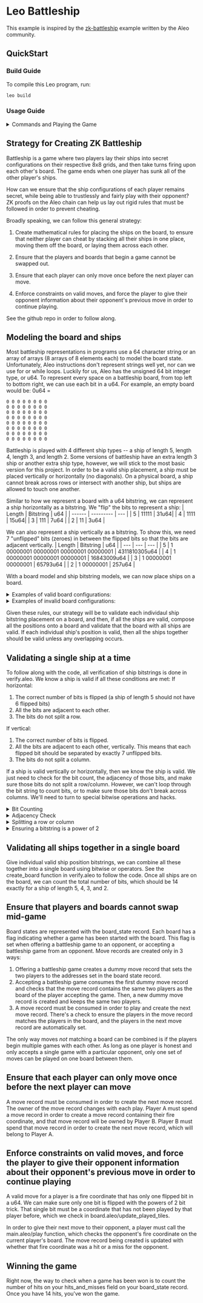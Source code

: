 # Leo Battleship

This example is inspired by the [zk-battleship](https://github.com/demox-labs/zk-battleship) example written by the Aleo community.

## QuickStart

### Build Guide

To compile this Leo program, run:
```bash
leo build
```

### Usage Guide
<details><summary>Commands and Playing the Game</summary>

In order to play battleship, there must be two players with two boards. Navigate to the zk-battleship aleo project. Then create two new aleo accounts:
```bash
aleo account new
>>>  Private Key  APrivateKey1zkpGKaJY47BXb6knSqmT3JZnBUEGBDFAWz2nMVSsjwYpJmm
>>>     View Key  AViewKey1fSyEPXxfPFVgjL6qcM9izWRGrhSHKXyN3c64BNsAjnA6
>>>      Address  aleo15g9c69urtdhvfml0vjl8px07txmxsy454urhgzk57szmcuttpqgq5cvcdy

aleo account new
>>>  Private Key  APrivateKey1zkp86FNGdKxjgAdgQZ967bqBanjuHkAaoRe19RK24ZCGsHH
>>>     View Key  AViewKey1hh6dvSEgeMdfseP4hfdbNYjX4grETwCuTbKnCftkpMwE
>>>      Address  aleo1wyvu96dvv0auq9e4qme54kjuhzglyfcf576h0g3nrrmrmr0505pqd6wnry
```

Save the keys and addresses. Set the `program.json` private_key and address to one of the newly created aleo accounts. We'll refer to this address as Player 1, and the remaining address as Player 2.

```json
{
    "program": "battleship.aleo",
    "version": "0.0.0",
    "description": "Play ZK Battleship",
    "development": {
        "private_key": "APrivateKey1zkpGKaJY47BXb6knSqmT3JZnBUEGBDFAWz2nMVSsjwYpJmm",
        "view_key": "AViewKey1fSyEPXxfPFVgjL6qcM9izWRGrhSHKXyN3c64BNsAjnA6",
        "address": "aleo15g9c69urtdhvfml0vjl8px07txmxsy454urhgzk57szmcuttpqgq5cvcdy"
    },
    "license": "MIT"
}
```

Now, we need to make a board as Player 1. See the [modeling the boards and ships](https://github.com/demox-labs/zk-battleship/#modeling-the-board-and-ships) section for information on valid ship bitstrings and placements on the board. For this example, we will be using sample valid inputs. Initialize a new board as Player 1 with valid ship inputs and Player 2's address: `aleo run initialize_board ship_5_bitstring ship_4_bitstring ship_3_bitstring ship_2_bitstring player_2_address`
```bash
leo run initialize_board 34084860461056u64 551911718912u64 7u64 1157425104234217472u64 aleo1wyvu96dvv0auq9e4qme54kjuhzglyfcf576h0g3nrrmrmr0505pqd6wnry

>>> ➡️  Output

 • {
  owner: aleo15g9c69urtdhvfml0vjl8px07txmxsy454urhgzk57szmcuttpqgq5cvcdy.private,
  gates: 0u64.private,
  hits_and_misses: 0u64.private,
  played_tiles: 0u64.private,
  ships: 1157459741006397447u64.private,
  player_1: aleo15g9c69urtdhvfml0vjl8px07txmxsy454urhgzk57szmcuttpqgq5cvcdy.private,
  player_2: aleo1wyvu96dvv0auq9e4qme54kjuhzglyfcf576h0g3nrrmrmr0505pqd6wnry.private,
  game_started: false.private,
  _nonce: 3887646704618532506963887075433683846689834495661101507703164090915348189037group.public
}

✅ Executed 'battleship.aleo/initialize_board'
```

The output is a board_state record owned by Player 1. Notice that the `game_started` flag is false, as well as the composite ship configuration `ships`. 1157459741006397447u64 to a binary bitstring becomes `0001000000010000000111111000000010000000100000001000000000000111`, or laid out in columns and rows:
```
0 0 0 1 0 0 0 0
0 0 0 1 0 0 0 0
0 0 0 1 1 1 1 1
1 0 0 0 0 0 0 0
1 0 0 0 0 0 0 0
1 0 0 0 0 0 0 0
1 0 0 0 0 0 0 0
0 0 0 0 0 1 1 1
```

Now, we can offer a battleship game to player 2. Run `aleo run offer_battleship 'board_state.record'` with the record you just created:
```bash
leo run offer_battleship '{
  owner: aleo15g9c69urtdhvfml0vjl8px07txmxsy454urhgzk57szmcuttpqgq5cvcdy.private,
  gates: 0u64.private,
  hits_and_misses: 0u64.private,
  played_tiles: 0u64.private,
  ships: 1157459741006397447u64.private,
  player_1: aleo15g9c69urtdhvfml0vjl8px07txmxsy454urhgzk57szmcuttpqgq5cvcdy.private,
  player_2: aleo1wyvu96dvv0auq9e4qme54kjuhzglyfcf576h0g3nrrmrmr0505pqd6wnry.private,
  game_started: false.private,
  _nonce: 3887646704618532506963887075433683846689834495661101507703164090915348189037group.public
}'

>>> ➡️  Outputs

 • {
  owner: aleo15g9c69urtdhvfml0vjl8px07txmxsy454urhgzk57szmcuttpqgq5cvcdy.private,
  gates: 0u64.private,
  hits_and_misses: 0u64.private,
  played_tiles: 0u64.private,
  ships: 1157459741006397447u64.private,
  player_1: aleo15g9c69urtdhvfml0vjl8px07txmxsy454urhgzk57szmcuttpqgq5cvcdy.private,
  player_2: aleo1wyvu96dvv0auq9e4qme54kjuhzglyfcf576h0g3nrrmrmr0505pqd6wnry.private,
  game_started: true.private,
  _nonce: 6563064852163330630334088854834332804417910882908622526775624018226782316843group.public
}
 • {
  owner: aleo1wyvu96dvv0auq9e4qme54kjuhzglyfcf576h0g3nrrmrmr0505pqd6wnry.private,
  gates: 0u64.private,
  incoming_fire_coordinate: 0u64.private,
  player_1: aleo15g9c69urtdhvfml0vjl8px07txmxsy454urhgzk57szmcuttpqgq5cvcdy.private,
  player_2: aleo1wyvu96dvv0auq9e4qme54kjuhzglyfcf576h0g3nrrmrmr0505pqd6wnry.private,
  prev_hit_or_miss: 0u64.private,
  _nonce: 4374626042494973146987320062571809401151262172766172816829659487584978644457group.public
}

✅ Executed 'battleship.aleo/offer_battleship'
```

The first output record is the udpated board_state.record. Notice the `game_started` flag is now true. This board cannot be used to offer any other battleship games or accept any battleship game offers. Player 1 would need to initialize a new board and use that instead. The second output record is a dummy move.record -- there are no fire coordinates included to play on Player 2's board, and no information about any previous Player 2 moves (Player 2 has not made any moves yet). This move.record is owned by Player 2, who must use that in combination with their own board_state.record to accept the game. Let's do that now.

We must run the program as Player 2 now, so switch the `program.json` file to use Player 2's keys:
```json
{
    "program": "battleship.aleo",
    "version": "0.0.0",
    "description": "Play ZK Battleship",
    "development": {
        "private_key": "APrivateKey1zkp86FNGdKxjgAdgQZ967bqBanjuHkAaoRe19RK24ZCGsHH",
        "view_key": "AViewKey1hh6dvSEgeMdfseP4hfdbNYjX4grETwCuTbKnCftkpMwE",
        "address": "aleo1wyvu96dvv0auq9e4qme54kjuhzglyfcf576h0g3nrrmrmr0505pqd6wnry"
    },
    "license": "MIT"
}
```

We'll create a new and different board for Player 2, and make sure to include Player 1's address as the opponent:
```bash
leo run initialize_board 31u64 2207646875648u64 224u64 9042383626829824u64 aleo15g9c69urtdhvfml0vjl8px07txmxsy454urhgzk57szmcuttpqgq5cvcdy

>>> ➡️  Output

 • {
  owner: aleo1wyvu96dvv0auq9e4qme54kjuhzglyfcf576h0g3nrrmrmr0505pqd6wnry.private,
  gates: 0u64.private,
  hits_and_misses: 0u64.private,
  played_tiles: 0u64.private,
  ships: 9044591273705727u64.private,
  player_1: aleo1wyvu96dvv0auq9e4qme54kjuhzglyfcf576h0g3nrrmrmr0505pqd6wnry.private,
  player_2: aleo15g9c69urtdhvfml0vjl8px07txmxsy454urhgzk57szmcuttpqgq5cvcdy.private,
  game_started: false.private,
  _nonce: 1549419609469324182591325047490602235361156298832591378925133482196483208807group.public
}

✅ Executed 'battleship.aleo/initialize_board'
```

Note, the output ships here is 9044591273705727u64, which in a bitstring is:
```
0 0 1 0 0 0 0 0
0 0 1 0 0 0 1 0
0 0 0 0 0 0 1 0
0 0 0 0 0 0 1 0
0 0 0 0 0 0 1 0
0 0 0 0 0 0 0 0
1 1 1 1 1 1 1 1
```

Now, we can accept Player 1's offer. Run `aleo run start_battleship 'board_state.record' 'move.record'`:
```bash
leo run start_battleship '{
  owner: aleo1wyvu96dvv0auq9e4qme54kjuhzglyfcf576h0g3nrrmrmr0505pqd6wnry.private,
  gates: 0u64.private,
  hits_and_misses: 0u64.private,
  played_tiles: 0u64.private,
  ships: 9044591273705727u64.private,
  player_1: aleo1wyvu96dvv0auq9e4qme54kjuhzglyfcf576h0g3nrrmrmr0505pqd6wnry.private,
  player_2: aleo15g9c69urtdhvfml0vjl8px07txmxsy454urhgzk57szmcuttpqgq5cvcdy.private,
  game_started: false.private,
  _nonce: 1549419609469324182591325047490602235361156298832591378925133482196483208807group.public
}' '{
  owner: aleo1wyvu96dvv0auq9e4qme54kjuhzglyfcf576h0g3nrrmrmr0505pqd6wnry.private,
  gates: 0u64.private,
  incoming_fire_coordinate: 0u64.private,
  player_1: aleo15g9c69urtdhvfml0vjl8px07txmxsy454urhgzk57szmcuttpqgq5cvcdy.private,
  player_2: aleo1wyvu96dvv0auq9e4qme54kjuhzglyfcf576h0g3nrrmrmr0505pqd6wnry.private,
  prev_hit_or_miss: 0u64.private,
  _nonce: 4374626042494973146987320062571809401151262172766172816829659487584978644457group.public
}'

>>> ➡️  Outputs

 • {
  owner: aleo1wyvu96dvv0auq9e4qme54kjuhzglyfcf576h0g3nrrmrmr0505pqd6wnry.private,
  gates: 0u64.private,
  hits_and_misses: 0u64.private,
  played_tiles: 0u64.private,
  ships: 9044591273705727u64.private,
  player_1: aleo1wyvu96dvv0auq9e4qme54kjuhzglyfcf576h0g3nrrmrmr0505pqd6wnry.private,
  player_2: aleo15g9c69urtdhvfml0vjl8px07txmxsy454urhgzk57szmcuttpqgq5cvcdy.private,
  game_started: true.private,
  _nonce: 6222383571142756260765569201308836492199048237638652378826141459336360362251group.public
}
 • {
  owner: aleo15g9c69urtdhvfml0vjl8px07txmxsy454urhgzk57szmcuttpqgq5cvcdy.private,
  gates: 0u64.private,
  incoming_fire_coordinate: 0u64.private,
  player_1: aleo1wyvu96dvv0auq9e4qme54kjuhzglyfcf576h0g3nrrmrmr0505pqd6wnry.private,
  player_2: aleo15g9c69urtdhvfml0vjl8px07txmxsy454urhgzk57szmcuttpqgq5cvcdy.private,
  prev_hit_or_miss: 0u64.private,
  _nonce: 3742551407126138397717446975757978589064777004441277005584760115236217735495group.public
}

✅ Executed 'battleship.aleo/start_battleship'
```

Notice the outputs here are similar to `offer_battleship`. A dummy move.record is owned by Player 1, and Player 2 gets a board_state.record with the `game_started` flag updated. However, now that Player 1 has a move.record and a started board, they can begin to play. Switch `program.json`'s keys back to Player 1's. Player 1 now makes the first real move: `aleo run play 'board_state.record' 'move.record' fire_coordinate`
```bash
leo run play '{
  owner: aleo15g9c69urtdhvfml0vjl8px07txmxsy454urhgzk57szmcuttpqgq5cvcdy.private,
  gates: 0u64.private,
  hits_and_misses: 0u64.private,
  played_tiles: 0u64.private,
  ships: 1157459741006397447u64.private,
  player_1: aleo15g9c69urtdhvfml0vjl8px07txmxsy454urhgzk57szmcuttpqgq5cvcdy.private,
  player_2: aleo1wyvu96dvv0auq9e4qme54kjuhzglyfcf576h0g3nrrmrmr0505pqd6wnry.private,
  game_started: true.private,
  _nonce: 6563064852163330630334088854834332804417910882908622526775624018226782316843group.public
}' '{
  owner: aleo15g9c69urtdhvfml0vjl8px07txmxsy454urhgzk57szmcuttpqgq5cvcdy.private,
  gates: 0u64.private,
  incoming_fire_coordinate: 0u64.private,
  player_1: aleo1wyvu96dvv0auq9e4qme54kjuhzglyfcf576h0g3nrrmrmr0505pqd6wnry.private,
  player_2: aleo15g9c69urtdhvfml0vjl8px07txmxsy454urhgzk57szmcuttpqgq5cvcdy.private,
  prev_hit_or_miss: 0u64.private,
  _nonce: 3742551407126138397717446975757978589064777004441277005584760115236217735495group.public
}' 1u64

>>> ➡️  Outputs

 • {
  owner: aleo15g9c69urtdhvfml0vjl8px07txmxsy454urhgzk57szmcuttpqgq5cvcdy.private,
  gates: 0u64.private,
  hits_and_misses: 0u64.private,
  played_tiles: 1u64.private,
  ships: 1157459741006397447u64.private,
  player_1: aleo15g9c69urtdhvfml0vjl8px07txmxsy454urhgzk57szmcuttpqgq5cvcdy.private,
  player_2: aleo1wyvu96dvv0auq9e4qme54kjuhzglyfcf576h0g3nrrmrmr0505pqd6wnry.private,
  game_started: true.private,
  _nonce: 1474170213684980843727833284550698461565286563122422722760769547002894080093group.public
}
 • {
  owner: aleo1wyvu96dvv0auq9e4qme54kjuhzglyfcf576h0g3nrrmrmr0505pqd6wnry.private,
  gates: 0u64.private,
  incoming_fire_coordinate: 1u64.private,
  player_1: aleo15g9c69urtdhvfml0vjl8px07txmxsy454urhgzk57szmcuttpqgq5cvcdy.private,
  player_2: aleo1wyvu96dvv0auq9e4qme54kjuhzglyfcf576h0g3nrrmrmr0505pqd6wnry.private,
  prev_hit_or_miss: 0u64.private,
  _nonce: 5481529266389297320813092061136936339861329677911328036818179854958874588416group.public
}

✅ Executed 'battleship.aleo/play'
```

Player 1 has an updated board_state.record -- they have a new `played_tiles` bitstring, which corresponds to the fire coordinate they just sent to Player 2. You can see that the `incoming_fire_coordinate` in the move.record owned by Player 2 matches exactly the input given by Player 1. Player 2 can now play this move tile and respond with a fire coordinate of their own, and they will also let Player 1 know whether or not Player 1's fire coordinate hit or miss Player 2's ships.

Switch `program.json` to Player 2's keys. Player 2 makes their move:
```bash
leo run play '{
  owner: aleo1wyvu96dvv0auq9e4qme54kjuhzglyfcf576h0g3nrrmrmr0505pqd6wnry.private,
  gates: 0u64.private,
  hits_and_misses: 0u64.private,
  played_tiles: 0u64.private,
  ships: 9044591273705727u64.private,
  player_1: aleo1wyvu96dvv0auq9e4qme54kjuhzglyfcf576h0g3nrrmrmr0505pqd6wnry.private,
  player_2: aleo15g9c69urtdhvfml0vjl8px07txmxsy454urhgzk57szmcuttpqgq5cvcdy.private,
  game_started: true.private,
  _nonce: 6222383571142756260765569201308836492199048237638652378826141459336360362251group.public
}' '{
  owner: aleo1wyvu96dvv0auq9e4qme54kjuhzglyfcf576h0g3nrrmrmr0505pqd6wnry.private,
  gates: 0u64.private,
  incoming_fire_coordinate: 1u64.private,
  player_1: aleo15g9c69urtdhvfml0vjl8px07txmxsy454urhgzk57szmcuttpqgq5cvcdy.private,
  player_2: aleo1wyvu96dvv0auq9e4qme54kjuhzglyfcf576h0g3nrrmrmr0505pqd6wnry.private,
  prev_hit_or_miss: 0u64.private,
  _nonce: 5481529266389297320813092061136936339861329677911328036818179854958874588416group.public
}' 2048u64

>>> ➡️  Outputs

 • {
  owner: aleo1wyvu96dvv0auq9e4qme54kjuhzglyfcf576h0g3nrrmrmr0505pqd6wnry.private,
  gates: 0u64.private,
  hits_and_misses: 0u64.private,
  played_tiles: 2048u64.private,
  ships: 9044591273705727u64.private,
  player_1: aleo1wyvu96dvv0auq9e4qme54kjuhzglyfcf576h0g3nrrmrmr0505pqd6wnry.private,
  player_2: aleo15g9c69urtdhvfml0vjl8px07txmxsy454urhgzk57szmcuttpqgq5cvcdy.private,
  game_started: true.private,
  _nonce: 5254963165391133332409074172682159033621708071536429341861038147524454777097group.public
}
 • {
  owner: aleo15g9c69urtdhvfml0vjl8px07txmxsy454urhgzk57szmcuttpqgq5cvcdy.private,
  gates: 0u64.private,
  incoming_fire_coordinate: 2048u64.private,
  player_1: aleo1wyvu96dvv0auq9e4qme54kjuhzglyfcf576h0g3nrrmrmr0505pqd6wnry.private,
  player_2: aleo15g9c69urtdhvfml0vjl8px07txmxsy454urhgzk57szmcuttpqgq5cvcdy.private,
  prev_hit_or_miss: 1u64.private,
  _nonce: 5851606198769770675504009323414373017067582072428989801313256693053765675198group.public
}

✅ Executed 'battleship.aleo/play'
```

Player 2 now has an updated board_state.record which includes their newly updated `played_tiles`, only containing the fire coordinate they just sent to Player 1. Player 1 now owns a new move.record which includes the `hits_and_misses` field. This contains only the result of Player 1's previous fire coordinate they had sent to Player 2. It will always be a single coordinate on the 8x8 grid if it's a hit. A miss is 0u64 (8x8 grid of 0s), whereas a hit is the u64 equivalent of their previous fire coordinate in bitstring form. If you check Player 2's ships configuration, you'll note their entire bottom row is covered by two ships, so sample valid hits on the bottom row would be: 1u64, 2u64, 4u64, 8u64, 16u64, 32u64, 64u64, and 128u64. Since Player 1's first fire coordinate (1u64) was a hit, the `hits_and_misses` field is also 1u64.

Player 1's next move will consume this move.record, which will update Player 1's board with the hit-or-miss, as well as figure out the result of Player 2's fire coordinate. Now that Player 1 has some `played_tiles`, they can no longer choose an alread-played fire coordinate. For example, running `aleo run play 'board_state.record' 'move.record' 1u64` will fail, because 1u64 has already been played.

Switch `program.json` to use Player 1's keys. Run:
```bash
leo run play '{
  owner: aleo15g9c69urtdhvfml0vjl8px07txmxsy454urhgzk57szmcuttpqgq5cvcdy.private,
  gates: 0u64.private,
  hits_and_misses: 0u64.private,
  played_tiles: 1u64.private,
  ships: 1157459741006397447u64.private,
  player_1: aleo15g9c69urtdhvfml0vjl8px07txmxsy454urhgzk57szmcuttpqgq5cvcdy.private,
  player_2: aleo1wyvu96dvv0auq9e4qme54kjuhzglyfcf576h0g3nrrmrmr0505pqd6wnry.private,
  game_started: true.private,
  _nonce: 1474170213684980843727833284550698461565286563122422722760769547002894080093group.public
}' '{
  owner: aleo15g9c69urtdhvfml0vjl8px07txmxsy454urhgzk57szmcuttpqgq5cvcdy.private,
  gates: 0u64.private,
  incoming_fire_coordinate: 2048u64.private,
  player_1: aleo1wyvu96dvv0auq9e4qme54kjuhzglyfcf576h0g3nrrmrmr0505pqd6wnry.private,
  player_2: aleo15g9c69urtdhvfml0vjl8px07txmxsy454urhgzk57szmcuttpqgq5cvcdy.private,
  prev_hit_or_miss: 1u64.private,
  _nonce: 5851606198769770675504009323414373017067582072428989801313256693053765675198group.public
}' 2u64

>>> ➡️  Outputs

 • {
  owner: aleo15g9c69urtdhvfml0vjl8px07txmxsy454urhgzk57szmcuttpqgq5cvcdy.private,
  gates: 0u64.private,
  hits_and_misses: 1u64.private,
  played_tiles: 3u64.private,
  ships: 1157459741006397447u64.private,
  player_1: aleo15g9c69urtdhvfml0vjl8px07txmxsy454urhgzk57szmcuttpqgq5cvcdy.private,
  player_2: aleo1wyvu96dvv0auq9e4qme54kjuhzglyfcf576h0g3nrrmrmr0505pqd6wnry.private,
  game_started: true.private,
  _nonce: 853278652528988609827041334083853520436225751739504321439524466875699631772group.public
}
 • {
  owner: aleo1wyvu96dvv0auq9e4qme54kjuhzglyfcf576h0g3nrrmrmr0505pqd6wnry.private,
  gates: 0u64.private,
  incoming_fire_coordinate: 2u64.private,
  player_1: aleo15g9c69urtdhvfml0vjl8px07txmxsy454urhgzk57szmcuttpqgq5cvcdy.private,
  player_2: aleo1wyvu96dvv0auq9e4qme54kjuhzglyfcf576h0g3nrrmrmr0505pqd6wnry.private,
  prev_hit_or_miss: 0u64.private,
  _nonce: 710336412388939616658264778971886770861024495941253598683184288448156545822group.public
}

✅ Executed 'battleship.aleo/play'
```

As before, both a board_state.record and move.record are created. The board_state.record now contains 3u64 as the `played_tiles`, which looks like this in bitstring form:
```
0 0 0 0 0 0 0 0
0 0 0 0 0 0 0 0
0 0 0 0 0 0 0 0
0 0 0 0 0 0 0 0
0 0 0 0 0 0 0 0
0 0 0 0 0 0 0 0
0 0 0 0 0 0 0 0
0 0 0 0 0 0 1 1
```

The board_state.record `hits_and_misses` field has also been updated with the result of their previous move. The new move.record owned by Player 2 now contains information about whether Player 2's previous move was a hit or miss, as well as Player 1's new fire coordinate.

Switch `program.json`'s keys to Player 2. Player 2 makes their next move:
```bash
leo run play '{
  owner: aleo1wyvu96dvv0auq9e4qme54kjuhzglyfcf576h0g3nrrmrmr0505pqd6wnry.private,
  gates: 0u64.private,
  hits_and_misses: 0u64.private,
  played_tiles: 2048u64.private,
  ships: 9044591273705727u64.private,
  player_1: aleo1wyvu96dvv0auq9e4qme54kjuhzglyfcf576h0g3nrrmrmr0505pqd6wnry.private,
  player_2: aleo15g9c69urtdhvfml0vjl8px07txmxsy454urhgzk57szmcuttpqgq5cvcdy.private,
  game_started: true.private,
  _nonce: 5254963165391133332409074172682159033621708071536429341861038147524454777097group.public
}' '{
  owner: aleo1wyvu96dvv0auq9e4qme54kjuhzglyfcf576h0g3nrrmrmr0505pqd6wnry.private,
  gates: 0u64.private,
  incoming_fire_coordinate: 2u64.private,
  player_1: aleo15g9c69urtdhvfml0vjl8px07txmxsy454urhgzk57szmcuttpqgq5cvcdy.private,
  player_2: aleo1wyvu96dvv0auq9e4qme54kjuhzglyfcf576h0g3nrrmrmr0505pqd6wnry.private,
  prev_hit_or_miss: 0u64.private,
  _nonce: 710336412388939616658264778971886770861024495941253598683184288448156545822group.public
}' 4u64

>>> ➡️  Outputs

 • {
  owner: aleo1wyvu96dvv0auq9e4qme54kjuhzglyfcf576h0g3nrrmrmr0505pqd6wnry.private,
  gates: 0u64.private,
  hits_and_misses: 0u64.private,
  played_tiles: 2052u64.private,
  ships: 9044591273705727u64.private,
  player_1: aleo1wyvu96dvv0auq9e4qme54kjuhzglyfcf576h0g3nrrmrmr0505pqd6wnry.private,
  player_2: aleo15g9c69urtdhvfml0vjl8px07txmxsy454urhgzk57szmcuttpqgq5cvcdy.private,
  game_started: true.private,
  _nonce: 1145182747531998766752104305052328886102707397061849372000385383229513301534group.public
}
 • {
  owner: aleo15g9c69urtdhvfml0vjl8px07txmxsy454urhgzk57szmcuttpqgq5cvcdy.private,
  gates: 0u64.private,
  incoming_fire_coordinate: 4u64.private,
  player_1: aleo1wyvu96dvv0auq9e4qme54kjuhzglyfcf576h0g3nrrmrmr0505pqd6wnry.private,
  player_2: aleo15g9c69urtdhvfml0vjl8px07txmxsy454urhgzk57szmcuttpqgq5cvcdy.private,
  prev_hit_or_miss: 2u64.private,
  _nonce: 5958326936461495382488152485080596366937963499216527548334225566230682598418group.public
}

✅ Executed 'battleship.aleo/play'
```

Play continues back and forth between Player 1 and Player 2. When one player has a total of 14 flipped bits in their `hits_and_misses` field on their board_state.record, they have won the game.
</details>

## Strategy for Creating ZK Battleship

Battleship is a game where two players lay their ships into secret configurations on their respective 8x8 grids, and then take turns firing upon each other's board. The game ends when one player has sunk all of the other player's ships.

How can we ensure that the ship configurations of each player remains secret, while being able to trustlessly and fairly play with their opponent? ZK proofs on the Aleo chain can help us lay out rigid rules that must be followed in order to prevent cheating.

Broadly speaking, we can follow this general strategy:
1. Create mathematical rules for placing the ships on the board, to ensure that neither player can cheat by stacking all their ships in one place, moving them off the board, or laying them across each other.

2. Ensure that the players and boards that begin a game cannot be swapped out.

3. Ensure that each player can only move once before the next player can move.

4. Enforce constraints on valid moves, and force the player to give their opponent information about their opponent's previous move in order to continue playing.

See the github repo in order to follow along.

## Modeling the board and ships

Most battleship representations in programs use a 64 character string or an array of arrays (8 arrays of 8 elements each) to model the board state. Unfortunately, Aleo instructions don't represent strings well yet, nor can we use for or while loops. Luckily for us, Aleo has the unsigned 64 bit integer type, or u64. To represent every space on a battleship board, from top left to bottom right, we can use each bit in a u64. For example, an empty board would be:
0u64 =
```
0 0 0 0 0 0 0 0  
0 0 0 0 0 0 0 0  
0 0 0 0 0 0 0 0  
0 0 0 0 0 0 0 0  
0 0 0 0 0 0 0 0  
0 0 0 0 0 0 0 0  
0 0 0 0 0 0 0 0  
0 0 0 0 0 0 0 0
```

Battleship is played with 4 different ship types -- a ship of length 5, length 4, length 3, and length 2. Some versions of battleship have an extra length 3 ship or another extra ship type, however, we will stick to the most basic version for this project. In order to be a valid ship placement, a ship must be placed vertically or horizontally (no diagonals). On a physical board, a ship cannot break across rows or intersect with another ship, but ships are allowed to touch one another.

Similar to how we represent a board with a u64 bitstring, we can represent a ship horizontally as a bitstring. We "flip" the bits to represent a ship:
| Length | Bitstring | u64 |
| ------ | --------- | --- |
| 5 | 11111 | 31u64|
| 4 | 1111  | 15u64|
| 3 | 111   | 7u64 |
| 2 | 11    | 3u64 |

We can also represent a ship vertically as a bitstring. To show this, we need 7 "unflipped" bits (zeroes) in between the flipped bits so that the bits are adjacent vertically.
| Length | Bitstring | u64 |
| --- | --- | --- |
| 5 | 1 00000001 00000001 00000001 00000001 | 4311810305u64 |
| 4 | 1 00000001 00000001 00000001          | 16843009u64 |
| 3 | 1 00000001 00000001                   | 65793u64 |
| 2 | 1 00000001                            | 257u64 |

With a board model and ship bitstring models, we can now place ships on a board.

<details><summary>Examples of valid board configurations:</summary>

17870284429256033024u64
```
1 1 1 1 1 0 0 0  
0 0 0 0 0 0 0 0  
0 0 0 0 0 0 0 1  
0 0 0 0 0 0 0 1  
1 1 1 1 0 0 0 1  
0 0 0 0 0 0 0 0  
0 0 0 0 0 0 1 1  
0 0 0 0 0 0 0 0  
```

16383u64
```
0 0 0 0 0 0 0 0  
0 0 0 0 0 0 0 0  
0 0 0 0 0 0 0 0  
0 0 0 0 0 0 0 0  
0 0 0 0 0 0 0 0  
0 0 0 0 0 0 0 0  
0 0 1 1 1 1 1 1  
1 1 1 1 1 1 1 1  
```

2157505700798988545u64
```
0 0 0 1 1 1 0 1  
1 1 1 1 0 0 0 1  
0 0 0 0 0 0 0 0  
0 0 0 0 0 0 0 1  
0 0 0 0 0 0 0 1  
0 0 0 0 0 0 0 1  
0 0 0 0 0 0 0 1  
0 0 0 0 0 0 0 1  
```

</details>

<details><summary>Examples of invalid board configurations:</summary>

Ships overlapping the bottom ship:  
67503903u64
```
0 0 0 0 0 0 0 0  
0 0 0 0 0 0 0 0  
0 0 0 0 0 0 0 0  
0 0 0 0 0 0 0 0  
0 0 0 0 0 1 0 0  
0 0 0 0 0 1 1 0  
0 0 0 0 0 1 1 1  
0 0 0 1 1 1 1 1  
```

Diagonal ships:  
9242549787790754436u64
```
1 0 0 0 0 0 0 0  
0 1 0 0 0 1 0 0  
0 0 1 0 0 0 1 0  
0 0 0 1 0 0 0 0  
0 0 0 1 1 0 0 0  
0 0 1 0 0 0 0 1  
0 1 0 0 0 0 1 0  
1 0 0 0 0 1 0 0  
```

Ships splitting across rows and columns:  
1297811850814034450u64
```
0 0 0 1 0 0 1 0  
0 0 0 0 0 0 1 0  
1 1 0 0 0 0 0 1  
0 0 0 0 0 0 0 0  
1 0 0 1 0 0 0 1  
0 0 0 1 0 0 0 0  
0 0 0 1 0 0 1 0  
0 0 0 1 0 0 1 0  
```
</details>

Given these rules, our strategy will be to validate each individaul ship bitstring placement on a board, and then, if all the ships are valid, compose all the positions onto a board and validate that the board with all ships are valid. If each individual ship's position is valid, then all the ships together should be valid unless any overlapping occurs.

## Validating a single ship at a time

To follow along with the code, all verification of ship bitstrings is done in verify.aleo. We know a ship is valid if all these conditions are met:
If horizontal:
1. The correct number of bits is flipped (a ship of length 5 should not have 6 flipped bits)
2. All the bits are adjacent to each other.
3. The bits do not split a row.

If vertical:
1. The correct number of bits is flipped.
2. All the bits are adjacent to each other, vertically. This means that each flipped bit should be separated by exactly 7 unflipped bits.
3. The bits do not split a column.

If a ship is valid vertically or horizontally, then we know the ship is valid. We just need to check for the bit count, the adjacency of those bits, and make sure those bits do not split a row/column. However, we can't loop through the bit string to count bits, or to make sure those bits don't break across columns. We'll need to turn to special bitwise operations and hacks.

<details><summary>Bit Counting</summary>

See the "c_bitcount" closure to follow along with the code. 50 years ago, MIT AI Laboratory published HAKMEM, which was a series of tricks and hacks to speed up processing for bitwise operations. https://w3.pppl.gov/~hammett/work/2009/AIM-239-ocr.pdf We turned to HAKMEM 169 for bitcounting inspiration, although we've tweaked our implementation to be (hopefully) easier to understand. Before diving into details, let's build some intuition.

Let a,b,c,d be either 0 or 1. Given a polynomial 8a + 4b + 2c + d, how do we find the summation of a + b + c + d?
If we subtract subsets of this polynomial, we'll be left with the summation.  
Step 1:  8a + 4b + 2c + d  
Step 2: -4a - 2b -  c  
Step 3: -2a -  b  
Step 4: - a  
Step 5: = a +  b +  c + d  
This polynomial is basically a bitwise representation of a number, so given a 4 bit number, e.g. 1011 or 13u64, we can follow these instructions to get the bit count. Step 2 is just subtracting the starting number but bit shifted to the right (equivalent to dividing by 2). Step 3 bit shifts the starting number to the right twice and is subtracted, and Step 4 bit shifts thrice and is subtracted. Put another way: Start with a 4-digit binary number A. A - (A >> 1) - (A >> 2) - (A >> 3) = B.  
Step 1:  1101 = 13u64  
Step 2: -0110 =  6u64  
Step 3: -0011 =  3u64  
Step 4: -0001 =  1u64  
Step 5: =0011 =  3u64

To make this process work for any bit-length number, where the sum of the bits is left in groups of 4 bits, we'll need to use some bit-masking, so that the sum of one group of 4 does not interfere with the next group of 4.
With a larger starting number, like 1111 0001 0111 0110, we will need the following bit maskings:
```
For A >> 1, we'll use 0111 0111 0111 .... (in u64, this is 8608480567731124087u64)
For A >> 2, we'll use 0011 0011 0011 .... (in u64, this is 3689348814741910323u64)
For A >> 3, we'll use 0001 0001 0001 .... (in u64, this is 1229782938247303441u64)
```

For example, finding the sums of groups of 4 with a 16-bit number we'll call A to yield the bit sum number B:
```
A:    1111 0001 0111 0110  
A>>1: 0111 1000 1011 1011  
A>>2: 0011 1100 0101 1101  
A>>3: 0001 1110 0010 1110  

A>>1: 0111 1000 1011 1011  
    & 0111 0111 0111 0111:  
      0111 0000 0011 0011  

A>>2: 0011 1100 0101 1101  
    & 0011 0011 0011 0011:  
      0011 0000 0001 0001  

A>>3: 0001 1110 0010 1110  
    & 0001 0001 0001 0001:  
      0001 0000 0000 0000  

A - (A>>1 & 0111....) - (A>>2 & 0011....) - (A>>3 & 0001....):
B:    0100 0001 0011 0010  
      4    1    3    2
```

The next step is to combine the summation of each of those 4-bit groups into sums of 8-bit groups. To do this, we'll use another bit trick. We will shift this number B to the right by 4 (B >> 4), and add that back to B. Then, we'll apply a bit masking of 0000 1111 0000 1111 .... (in u64, this is 1085102592571150095u64) to yield the sums of bits in groups of 8, a number we'll call C.
```
B:    0100 0001 0011 0010  
B>>4: 0000 0100 0001 0011  
      0100 0101 0100 0101  
      4    5    4    5

apply the bit mask  
      0000 1111 0000 1111  

C:    0000 0101 0000 0101  
      0    5    0    5
```

At this point, we've gone from a bit sum in groups of 4 to bit sums in groups of 8. That's great, but ultimately we want the total sum of bits in the original binary number. The final bit trick is to modulo C by 255. This is 2^8 - 1. For a bit of intuition, consider the number 1 0000 0001. If we take 1 0000 0001 mod 256, we're left with 1. If we take 1 0000 0001 mod 255, we're left with 2. Modding by 255 gives us the amount of bits _beyond_ the first 255 numbers, as 255 is the largest number that can be represented with 8 bits.

A full summary of abbreviated steps to get the bit count, starting with a 64 bit integer A (closely following the c_bitcount closure in the verify.aleo code):
let A = 64 unsigned bit integer
let B = A - (A>>1 & 8608480567731124087u64) - (A>>2 & 3689348814741910323u64) - (A>>3 & 1229782938247303441u64)
let C = (B - B>>4) & 1085102592571150095u64
bit count = C mod 255u64

</details>

<details><summary>Adjacency Check</summary>

Given a ship's placement on the board and its bitstring representation (horizontally or vertically), we can determine if the bits are adjacent. Follow the c_adjacency_check closure in verify.aleo. Given the ship of length 2, we know it's horizontal bitstring is 11 (3u64) and it's vertical bitstring is 100000001 (257u64). If on the board, the ship starts at the bottom right corner, its horizontal ship placement string would be:  
3u64
```
0 0 0 0 0 0 0 0  
0 0 0 0 0 0 0 0  
0 0 0 0 0 0 0 0  
0 0 0 0 0 0 0 0  
0 0 0 0 0 0 0 0  
0 0 0 0 0 0 0 0  
0 0 0 0 0 0 0 0  
0 0 0 0 0 0 1 1  
```

Vertical ship placement:  
257u64
```
0 0 0 0 0 0 0 0  
0 0 0 0 0 0 0 0  
0 0 0 0 0 0 0 0  
0 0 0 0 0 0 0 0  
0 0 0 0 0 0 0 0  
0 0 0 0 0 0 0 0  
0 0 0 0 0 0 0 1  
0 0 0 0 0 0 0 1  
```

If we move the ship to the left one column:  
Horizontal 6u64
```
0 0 0 0 0 0 0 0  
0 0 0 0 0 0 0 0  
0 0 0 0 0 0 0 0  
0 0 0 0 0 0 0 0  
0 0 0 0 0 0 0 0  
0 0 0 0 0 0 0 0  
0 0 0 0 0 0 0 0  
0 0 0 0 0 1 1 0  
```

Vertical 514u64
```
0 0 0 0 0 0 0 0  
0 0 0 0 0 0 0 0  
0 0 0 0 0 0 0 0  
0 0 0 0 0 0 0 0  
0 0 0 0 0 0 0 0  
0 0 0 0 0 0 0 0  
0 0 0 0 0 0 1 0  
0 0 0 0 0 0 1 0  
```

If we move the ship up one row:  
Horizontal 768u64
```
0 0 0 0 0 0 0 0  
0 0 0 0 0 0 0 0  
0 0 0 0 0 0 0 0  
0 0 0 0 0 0 0 0  
0 0 0 0 0 0 0 0  
0 0 0 0 0 0 0 0  
0 0 0 0 0 0 1 1  
0 0 0 0 0 0 0 0  
```

Vertical 65792u64
```
0 0 0 0 0 0 0 0  
0 0 0 0 0 0 0 0  
0 0 0 0 0 0 0 0  
0 0 0 0 0 0 0 0  
0 0 0 0 0 0 0 0  
0 0 0 0 0 0 0 1  
0 0 0 0 0 0 0 1  
0 0 0 0 0 0 0 0  
```

We can make the observation that the original bitstring is always shifted by a power of 2 to get to a new valid position on the board. Therefore, if we take the ship placement bitstring and divide by the ship bitstring (either horizontal or vertical), as long as the remaining number is a power of 2 (2^0, 2^1, 2^2, 2^3...), we know the ship's bits are adjacent.

To ensure that the remaining number is a power of 2, we can use a bit trick. See the bit trick for ensuring a bitstring is a power of 2 section.

In the code, you'll notice one extra step. Dividing a ship placement bitstring by a ship bitstring representation could result in 0, and then subtracting by 1 will result in an underflow. In that case, we know the ship placement is not valid, so we can set a number which is gauranteed to not be a power of 2.
</details>

<details><summary>Splitting a row or column</summary>
Follow the c_horizontal_check closure in verify.aleo to follow the code. Assume all the bits are adjacent (see the adjacency check section). The column case is trivial. We can be certain that if a ship bitstring splits columns, the division of that ship placement bitstring by its ship bitstring representation will not yield a power of 2, and it would have failed the adjacency check.

The horizontal case must be checked because a split row bitstring could still contain a ship with adjacent bits. To make this check easier, we will condense the 64 bitstring into an 8 bitstring by taking it modulo 255. If we assume that a bitstring is not splitting a row, then taking the ship placement bitstring modulo 255 will yield an 8 bit valid bitstring. If the original ship placement bitstring is not valid, then we will have an invalid 8 bit bitstring. E.g.:
```
1 1 1 0 0 0 0 0  
0 0 0 0 0 0 0 0  
0 0 0 0 0 0 0 0  
0 0 0 0 0 0 0 0  
0 0 0 0 0 0 0 0  
0 0 0 0 0 0 0 0  
0 0 0 0 0 0 0 0  
0 0 0 0 0 0 0 0  
```
mod 255 = 11100000 (valid)

```
0 0 0 0 0 0 0 1  
1 1 0 0 0 0 0 0  
0 0 0 0 0 0 0 0  
0 0 0 0 0 0 0 0  
0 0 0 0 0 0 0 0  
0 0 0 0 0 0 0 0  
0 0 0 0 0 0 0 0  
0 0 0 0 0 0 0 0  
```
mod 255 = 11000001 (invalid)

How do we know the 8 bit bitstring is valid or not? We can simply do an adjacency check, as before.

</details>

<details><summary>Ensuring a bitstring is a power of 2</summary>

Any power of 2 will have a single bit flipped. If we subtract 1 from that number, it will result in a complementary bitstring that, bitwise-anded with the original, will always result in 0.

E.g.
```
8:   1000
8-1: 0111
8&7: 0000 == 0

7:   0111
7-1: 0110
7&6: 0110 != 0
```

</details>

## Validating all ships together in a single board

Give individual valid ship position bitstrings, we can combine all these together into a single board using bitwise or operators. See the create_board function in verify.aleo to follow the code. Once all ships are on the board, we can count the total number of bits, which should be 14 exactly for a ship of length 5, 4, 3, and 2.

## Ensure that players and boards cannot swap mid-game

Board states are represented with the board_state record. Each board has a flag indicating whether a game has been started with the board. This flag is set when offering a battleship game to an opponent, or accepting a battleship game from an opponent. Move records are created only in 3 ways:
1. Offering a battleship game creates a dummy move record that sets the two players to the addresses set in the board state record.
2. Accepting a battleship game consumes the first dummy move record and checks that the move record contains the same two players as the board of the player accepting the game. Then, a new dummy move record is created and keeps the same two players.
2. A move record must be consumed in order to play and create the next move record. There's a check to ensure the players in the move record matches the players in the board, and the players in the next move record are automatically set.

The only way moves _not_ matching a board can be combined is if the players begin multiple games with each other. As long as one player is honest and only accepts a single game with a particular opponent, only one set of moves can be played on one board between them.

## Ensure that each player can only move once before the next player can move

A move record must be consumed in order to create the next move record. The owner of the move record changes with each play. Player A must spend a move record in order to create a move record containing their fire coordinate, and that move record will be owned by Player B. Player B must spend that move record in order to create the next move record, which will belong to Player A.

## Enforce constraints on valid moves, and force the player to give their opponent information about their opponent's previous move in order to continue playing

A valid move for a player is a fire coordinate that has only one flipped bit in a u64. We can make sure only one bit is flipped with the powers of 2 bit trick. That single bit must be a coordinate that has not been played by that player before, which we check in board.aleo/update_played_tiles.

In order to give their next move to their opponent, a player must call the main.aleo/play function, which checks the opponent's fire coordinate on the current player's board. The move record being created is updated with whether that fire coordinate was a hit or a miss for the opponent.

## Winning the game

Right now, the way to check when a game has been won is to count the number of hits on your hits_and_misses field on your board_state record. Once you have 14 hits, you've won the game.
